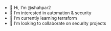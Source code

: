 - 👋 Hi, I’m @shahpar2
- 👀 I’m interested in automation & security
- 🌱 I’m currently learning terraform
- 💞️ I’m looking to collaborate on security projects

<!---
shahpar2/shahpar2 is a ✨ special ✨ repository because its `README.md` (this file) appears on your GitHub profile.
You can click the Preview link to take a look at your changes.
--->

